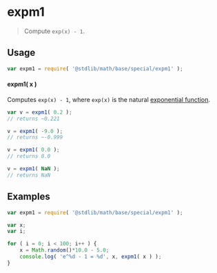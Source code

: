 expm1
===

> Compute `exp(x) - 1`.

<!-- <usage> -->

## Usage

``` javascript
var expm1 = require( '@stdlib/math/base/special/expm1' );
```

#### expm1( x )

Computes `exp(x) - 1`, where `exp(x)` is the natural [exponential function][exponential-function].

``` javascript
var v = expm1( 0.2 );
// returns ~0.221

v = expm1( -9.0 );
// returns ~-0.999

v = expm1( 0.0 );
// returns 0.0

v = expm1( NaN );
// returns NaN
```

<!-- </usage> -->


<!-- <examples> -->

## Examples

``` javascript
var expm1 = require( '@stdlib/math/base/special/expm1' );

var x;
var i;

for ( i = 0; i < 100; i++ ) {
    x = Math.random()*10.0 - 5.0;
    console.log( 'e^%d - 1 = %d', x, expm1( x ) );
}
```

<!-- </examples> -->


<!-- <links> -->

[exponential-function]: https://en.wikipedia.org/wiki/Exponential_function

<!-- </links> -->
